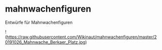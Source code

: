 # mahnwachenfiguren
Entwürfe für Mahnwachenfiguren

!(https://raw.githubusercontent.com/Wikinaut/mahnwachenfiguren/master/20191026_Mahnwache_Berkaer_Platz.jpg)

